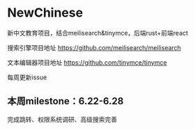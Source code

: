 # NewChinese
新中文教育项目，结合meilisearch&amp;tinymce，后端rust+前端react

搜索引擎项目地址
https://github.com/meilisearch/meilisearch

文本编辑器项目地址
https://github.com/tinymce/tinymce

每周更新issue

## 本周milestone：6.22-6.28
完成跳转、权限系统调研、高级搜索完善
